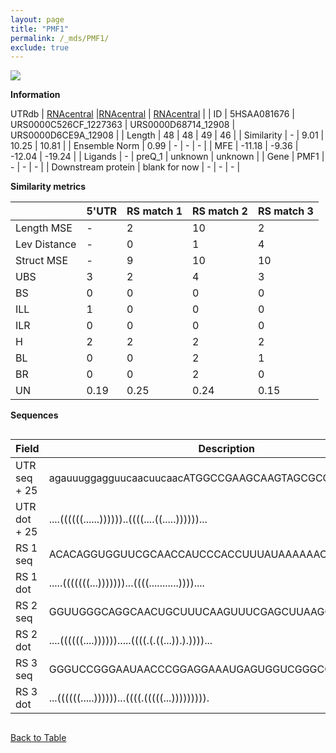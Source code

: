 ```yaml
---
layout: page
title: "PMF1"
permalink: /_mds/PMF1/
exclude: true
---
```




![](../../alns_9.28.22/aln_5HSAA081676_0.987.png?raw=true)


**Information**
<div style="overflow-x:auto;" markdown="block>
| | 5'UTR       | RS match 1   | RS match 2  | RS match 3 |
| ---- | ----------- | ----------- | ----------- | ----------- |
| Link | <a href="http://utrdb.ba.itb.cnr.it/getutr/5HSAA081676/1" target="_blank" rel="noopener noreferrer">UTRdb</a>   | <a href="https://rnacentral.org/rna/URS0000C526CF/1227363" target="_blank" rel="noopener noreferrer">RNAcentral</a>     |<a href="https://rnacentral.org/rna/URS0000D68714/12908" target="_blank" rel="noopener noreferrer">RNAcentral</a>  | <a href="https://rnacentral.org/rna/URS0000D6CE9A/12908" target="_blank" rel="noopener noreferrer">RNAcentral</a>   |
| ID | 5HSAA081676     | URS0000C526CF_1227363     | URS0000D68714_12908     | URS0000D6CE9A_12908     |
| Length | 48     |  48    | 49   |  46    |
| Similarity | - | 9.01 | 10.25 | 10.81 |
| Ensemble Norm | 0.99 | - | - | - |
| MFE | -11.18 | -9.36 | -12.04 | -19.24 |
| Ligands | - | preQ_1 | unknown | unknown |
| Gene | PMF1 | - | - | - |
| Downstream protein | blank for now    |    -    | -  | - |
</div>

**Similarity metrics**

| | 5'UTR       | RS match 1   | RS match 2  | RS match 3 |
| ---- | ----------- | ----------- | ----------- | ----------- |
| Length MSE | - | 2 | 10 | 2 |
| Lev Distance | - | 0 | 1 | 4 |
| Struct MSE | - | 9 | 10 | 10 |
| UBS| 3 | 2 | 4 | 3 |
| BS | 0 | 0 | 0 | 0 |
| ILL | 1 | 0 | 0 | 0 |
| ILR | 0 | 0 | 0 | 0 |
| H | 2 | 2 | 2 | 2 |
| BL | 0 | 0 | 2 | 1 |
| BR | 0 | 0 | 2 | 0 |
| UN | 0.19 | 0.25 | 0.24 | 0.15 |

**Sequences**


<div style="overflow-x:auto;">

<table>
<colgroup>
<col width="30%" />
<col width="70%" />
</colgroup>
<thead>
<tr class="header">
<th>Field</th>
<th>Description</th>
</tr>
</thead>
<tbody>
<tr>
<td markdown="span">UTR seq + 25 </td>
<td markdown="span"> agauuuggagguucaacuucaacATGGCCGAAGCAAGTAGCGCCAATC </td>
</tr>
<tr>
<td markdown="span">UTR dot + 25  </td>
<td markdown="span"> ....((((((......))))))..((((....((.....))))))...
</td>
</tr>


<tr>
<td markdown="span">RS 1 seq </td>
<td markdown="span"> ACACAGGUGGUUCGCAACCAUCCCACCUUUAUAAAAAACUAAGGAGAG
</td>
</tr>


<tr>
<td markdown="span">RS 1 dot </td>
<td markdown="span"> .....(((((((...)))))))...((((...........))))....
</td>
</tr>


<tr>
<td markdown="span">RS 2 seq </td>
<td markdown="span"> GGUUGGGCAGGCAACUGCUUUCAAGUUUCGAGCUUAAGGGUGGAGAGCU
</td>
</tr>


<tr>
<td markdown="span">RS 2 dot </td>
<td markdown="span"> ....((((((....)))))).....((((.(.((...)).).))))...
</td>
</tr>


<tr>
<td markdown="span">RS 3 seq </td>
<td markdown="span"> GGGUCCGGGAAUAACCCGGAGGAAAUGAGUGGUCGGGCCGCCAUUC
</td>
</tr>


<tr>
<td markdown="span">RS 3 dot </td>
<td markdown="span"> ...((((((.....))))))...((((.(((((...))))))))).
</td>
</tr>

</tbody>
</table>


</div>


[Back to Table](../../display)
